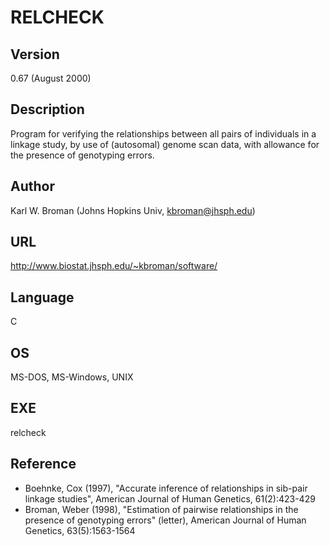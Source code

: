 # RELCHECK

## Version
0.67 (August 2000)

## Description
Program for verifying the relationships between all pairs of individuals in a linkage study, by use of (autosomal) genome scan data, with allowance for the presence of genotyping errors.

## Author
Karl W. Broman (Johns Hopkins Univ, kbroman@jhsph.edu)

## URL
http://www.biostat.jhsph.edu/~kbroman/software/

## Language
C

## OS
MS-DOS, MS-Windows, UNIX

## EXE
relcheck

## Reference
* Boehnke, Cox (1997), "Accurate inference of relationships in sib-pair linkage studies", American Journal of Human Genetics, 61(2):423-429
* Broman, Weber (1998), "Estimation of pairwise relationships in the presence of genotyping errors" (letter), American Journal of Human Genetics, 63(5):1563-1564